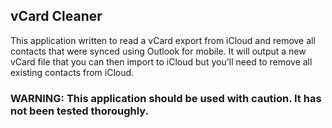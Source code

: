 ## vCard Cleaner
This application written to read a vCard export from iCloud and remove all contacts that were synced using Outlook for mobile. It will output a new vCard file that you can then import to iCloud but you'll need to remove all existing contacts from iCloud.

### WARNING: This application should be used with caution. It has not been tested thoroughly. 